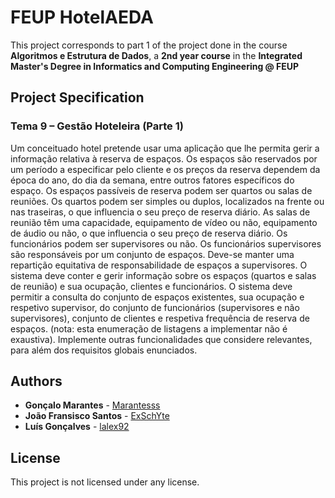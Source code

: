 # FEUP HotelAEDA

This project corresponds to part 1 of the project done in the course **Algoritmos e Estrutura de Dados**, a **2nd year course** in the **Integrated Master's Degree in Informatics and Computing Engineering @ FEUP**

## Project Specification

### Tema 9 – Gestão Hoteleira (Parte 1)
Um conceituado hotel pretende usar uma aplicação que lhe permita gerir a informação relativa à reserva de
espaços. Os espaços são reservados por um período a especificar pelo cliente e os preços da reserva dependem
da época do ano, do dia da semana, entre outros fatores específicos do espaço.
Os espaços passíveis de reserva podem ser quartos ou salas de reuniões. Os quartos podem ser simples ou
duplos, localizados na frente ou nas traseiras, o que influencia o seu preço de reserva diário. As salas de reunião
têm uma capacidade, equipamento de vídeo ou não, equipamento de áudio ou não, o que influencia o seu preço
de reserva diário.
Os funcionários podem ser supervisores ou não. Os funcionários supervisores são responsáveis por um conjunto
de espaços. Deve-se manter uma repartição equitativa de responsabilidade de espaços a supervisores.
O sistema deve conter e gerir informação sobre os espaços (quartos e salas de reunião) e sua ocupação, clientes e
funcionários.
O sistema deve permitir a consulta do conjunto de espaços existentes, sua ocupação e respetivo supervisor, do
conjunto de funcionários (supervisores e não supervisores), conjunto de clientes e respetiva frequência de
reserva de espaços. (nota: esta enumeração de listagens a implementar não é exaustiva).
Implemente outras funcionalidades que considere relevantes, para além dos requisitos globais enunciados.

## Authors

* **Gonçalo Marantes** - [Marantesss](https://github.com/Marantesss)
* **João Fransisco Santos** - [ExSchYte](https://github.com/ExSchYte)
* **Luís Gonçalves** - [lalex92](https://github.com/lalex92)

## License

This project is not licensed under any license.
